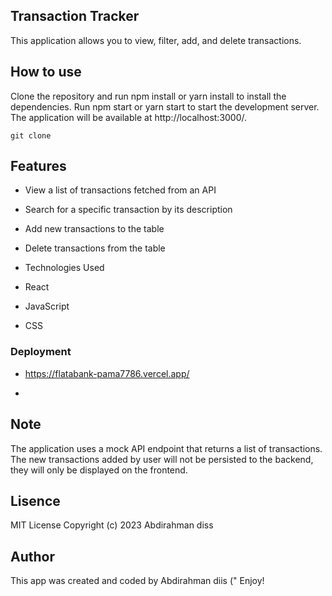 ##  Transaction Tracker
This application allows you to view, filter, add, and delete transactions.

## How to use
Clone the repository and run npm install or yarn install to install the dependencies. Run npm start or yarn start to start the development server. The application will be available at http://localhost:3000/.

```
git clone 

```


## Features
- View a list of transactions fetched from an API
- Search for a specific transaction by its description
- Add new transactions to the table
- Delete transactions from the table
- Technologies Used

-  React

- JavaScript

-  CSS

### Deployment

- https://flatabank-pama7786.vercel.app/

- 

## Note

The application uses a mock API endpoint that returns a list of transactions. The new transactions added by user will not be persisted to the backend, they will only be displayed on the frontend.

## Lisence
MIT License Copyright (c) 2023 Abdirahman diss 

## Author
This app was created and coded by Abdirahman diis ("
Enjoy!

